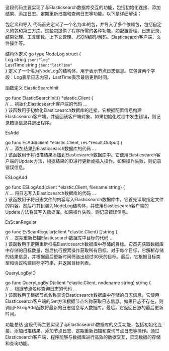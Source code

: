这段代码主要实现了与Elasticsearch数据库交互的功能，包括初始化连接、添加结果、添加日志、定期重新扫描和查询日志等功能。以下是详细解读：

包定义和导入
代码首先定义了一个名为db的包，并导入了多个依赖包，包括自定义的包和第三方库。这些包提供了程序所需的各种功能，如配置管理、日志记录、结果处理、工具函数、上下文管理、JSON编码/解码、Elasticsearch客户端、文件操作等。

结构体定义
go
type NodeLog struct {  
    Log      string `json:"log"`  
    LastTime string `json:"lastTime"`  
}
定义了一个名为NodeLog的结构体，用于表示节点日志信息。它包含两个字段：Log表示日志内容，LastTime表示最后更新时间。

函数定义
ElasticSearchInit

go
func ElasticSearchInit() *elastic.Client {  
    // ... 初始化Elasticsearch客户端的代码 ...  
}
该函数用于初始化Elasticsearch数据库的连接。它根据配置信息构建Elasticsearch客户端，并返回该客户端对象。如果初始化过程中发生错误，则记录错误信息并退出程序。

EsAdd

go
func EsAdd(client *elastic.Client, res *result.Output) {  
    // ... 添加结果到Elasticsearch数据库的代码 ...  
}
该函数用于将扫描结果添加到Elasticsearch数据库中。它使用Elasticsearch客户端的Update方法，根据结果的ID进行更新或插入操作。如果操作失败，则记录错误信息。

ESLogAdd

go
func ESLogAdd(client *elastic.Client, filename string) {  
    // ... 将日志写入Elasticsearch数据库的代码 ...  
}
该函数用于将日志文件的内容写入Elasticsearch数据库中。它首先读取指定文件的内容，然后将其封装为NodeLog结构体，并使用Elasticsearch客户端的Update方法将其写入数据库。如果操作失败，则记录错误信息。

EsScanRegular

go
func EsScanRegular(client *elastic.Client) []string {  
    // ... 定期重新扫描Elasticsearch数据库中目标的代码 ...  
}
该函数用于定期重新扫描Elasticsearch数据库中存储的目标。它首先获取数据库中存储的目标数量，然后执行搜索操作获取所有目标。对于每个目标，它解析存储的结果信息，并根据最后更新时间筛选出超过30天的目标。最后，它根据目标类型和协议构建目标字符串，并返回目标列表。

QueryLogByID

go
func QueryLogByID(client *elastic.Client, nodename string) string {  
    // ... 根据节点名称查询日志的代码 ...  
}
该函数用于根据节点名称查询Elasticsearch数据库中存储的日志信息。它使用Elasticsearch客户端的Get方法根据节点名称获取日志信息。如果日志不存在，则调用ESLogAdd函数将最新的日志信息写入数据库。最后，它返回日志的最后更新时间。

功能总结
这段代码主要实现了与Elasticsearch数据库的交互功能，包括初始化连接、添加扫描结果、添加节点日志、定期重新扫描和查询节点日志等操作。通过Elasticsearch客户端，程序能够与数据库进行高效的数据交互，实现数据的存储和查询功能。